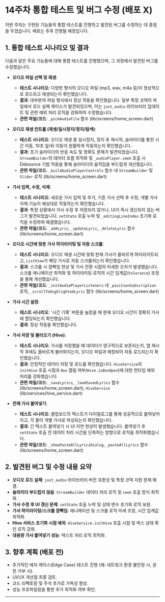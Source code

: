 # 14주차 통합 테스트 및 버그 수정 (배포 X)

이번 주차는 구현된 기능들의 통합 테스트를 진행하고 발견된 버그를 수정하는 데 중점을 두었습니다. 배포는 추후 진행될 예정입니다.

## 1. 통합 테스트 시나리오 및 결과

다음과 같은 주요 기능들에 대해 통합 테스트를 진행했으며, 그 과정에서 발견된 버그를 수정했습니다.

* **오디오 파일 선택 및 재생**:
    * **테스트 시나리오**: 다양한 형식의 오디오 파일 (mp3, wav, m4a 등)이 정상적으로 로드되고 재생되는지 확인했습니다.
    * **결과**: 대부분의 파일 형식에서 정상 작동을 확인했습니다. 일부 특정 코덱의 파일에서 로드 실패 케이스가 발견되었으며, 이는 `just_audio` 라이브러리 업데이트 및 관련 예외 처리 로직을 강화하여 수정했습니다.
    * **관련 파일/코드**: `_pickAudioFile` 함수 (lib/screens/home_screen.dart)

* **오디오 재생 컨트롤 (재생/일시정지/정지/탐색)**:
    * **테스트 시나리오**: 오디오 재생 중 일시정지, 정지 후 재시작, 슬라이더를 통한 시간 이동, 10초 앞/뒤 이동이 원활하게 작동하는지 확인했습니다.
    * **결과**: 초기 슬라이더의 반응 속도 및 정확도 문제가 발견되었습니다. `StreamBuilder`의 데이터 흐름 최적화 및 `_audioPlayer.seek` 호출 시 Debounce 기법 적용을 통해 슬라이더의 움직임을 부드럽게 개선했습니다.
    * **관련 파일/코드**: `_buildAudioPlayerControls` 함수 내 `StreamBuilder` 및 `Slider` 로직 (lib/screens/home_screen.dart)

* **가사 입력, 수정, 삭제**:
    * **테스트 시나리오**: 새로운 가사 입력 및 추가, 기존 가사 선택 후 수정, 개별 가사 삭제 기능이 예상대로 작동하는지 확인했습니다.
    * **결과**: 특정 상황에서 가사 수정 후 저장되지 않거나, UI가 즉시 갱신되지 않는 버그가 발견되었습니다. `setState` 호출 누락 및 `_editingLineIndex` 초기화 로직을 수정하여 해결했습니다.
    * **관련 파일/코드**: `_addLyric`, `_updateLyric`, `_deleteLyric` 함수 (lib/screens/home_screen.dart)

* **오디오 시간에 맞춘 가사 하이라이팅 및 자동 스크롤**:
    * **테스트 시나리오**: 오디오 재생 시간에 맞춰 현재 가사가 올바르게 하이라이트되고, `ListView`가 해당 가사로 자동 스크롤되는지 확인했습니다.
    * **결과**: 스크롤 시 깜빡임 현상 및 가사 전환 시점의 미세한 오차가 발생했습니다. 스크롤 애니메이션 최적화 및 하이라이팅 로직의 시간 임계값(`tolerance`) 조정을 통해 개선했습니다.
    * **관련 파일/코드**: `_initAudioPlayerListeners` 내 `_positionSubscription` 로직, `_scrollToHighlightedLyric` 함수 (lib/screens/home_screen.dart)

* **가사 시간 설정**:
    * **테스트 시나리오**: '시간 기록' 버튼을 눌렀을 때 현재 오디오 시간이 정확히 가사에 할당되는지 확인했습니다.
    * **결과**: 정상 작동을 확인했습니다.

* **가사 저장 및 불러오기 (Hive)**:
    * **테스트 시나리오**: 가사를 저장했을 때 데이터가 영구적으로 보존되는지, 앱 재시작 후에도 올바르게 불러와지는지, 오디오 파일과 매칭되어 자동 로드되는지 확인했습니다.
    * **결과**: 안정적인 데이터 저장 및 로드를 확인했습니다. `HiveService`의 `initHive` 호출 시점과 `Box` 열림 여부(`Hive.isBoxOpen`)에 대한 런타임 예외 처리를 강화했습니다.
    * **관련 파일/코드**: `_saveLyrics`, `_loadSavedLyrics` 함수 (lib/screens/home_screen.dart), `HiveService` (lib/services/hive_service.dart)

* **전체 가사 붙여넣기**:
    * **테스트 시나리오**: 클립보드의 텍스트가 다이얼로그를 통해 성공적으로 붙여넣어지고, 각 줄이 개별 가사로 파싱되는지 확인했습니다.
    * **결과**: 긴 텍스트 붙여넣기 시 UI 지연 현상이 발생했습니다. 붙여넣기 후 `setState` 호출 전 데이터 처리 시간을 단축하는 방향으로 로직을 최적화했습니다.
    * **관련 파일/코드**: `_showPasteAllLyricsDialog`, `_pasteAllLyrics` 함수 (lib/screens/home_screen.dart)

## 2. 발견된 버그 및 수정 내용 요약

* **오디오 로드 실패**: `just_audio` 라이브러리 버전 호환성 및 특정 코덱 지원 문제 해결.
* **슬라이더 부드럽지 않음**: `StreamBuilder` 데이터 처리 로직 및 `seek` 호출 방식 최적화.
* **가사 수정 후 UI 갱신 문제**: `setState` 호출 누락 및 상태 변수 초기화 로직 보완.
* **가사 하이라이팅/스크롤 깜빡임**: 애니메이션 및 스크롤 로직 미세 조정, 시간 임계값 최적화.
* **Hive 서비스 초기화 시점 예외**: `HiveService.initHive` 호출 시점 및 박스 상태 확인 로직 강화.
* **대용량 가사 붙여넣기 성능**: 텍스트 처리 로직 최적화.

## 3. 향후 계획 (배포 전)

* 추가적인 에지 케이스(Edge Case) 테스트 진행 (예: 네트워크 환경 불안정 시, 권한 거부 시).
* UI/UX 개선점 최종 검토.
* 코드 리팩토링 및 주석 추가로 가독성 향상.
* 성능 프로파일링을 통한 추가 최적화 여부 확인.

---
